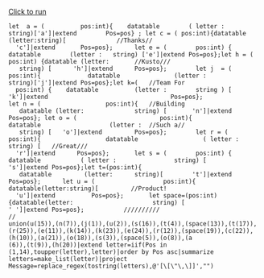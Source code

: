 [Click to run](https://dataexplorer.azure.com/clusters/help/databases/Samples?query=H4sIAAAAAAAAA81UTY%2FTMBC951cMvdiRIpmkXWC7ioQ4wAEhrQS3tlp5U9OmTePIH9LClv9OHMf5zoI4MT24sTPvvXkzccYUAIUYMDRRcLlOc%2BU%2Fm4c9VeXvMWPuFEPGlGIC1k2CVCLND%2F4GUbS7sifF8r07uucyLvF%2BwZ1Jg6RiaghG4Abfwq8dKPSCkG9Hmp8lIR4ASoZ8ju7OPhpK1i3OMcNzvTEur1NdLQE2iLVEDYUBP7bgLXSL6WppxH%2FWUnFSiW%2FR7SE6DooZ1GKrOYFj7HWpiSlHh2UNouneaabIc4yt84xe4CMX3tDHCdIRn2UBVy46j0ZlPkZOtGH05f3xddE1iJAPOs32pQKvp3fQoL4jrjOA8tm5tmPNpxWMZAxirlkmOgYS8lUnR6DjsUF87OLk2IgXBP6jwol7wEVXIiGfBKPKzjwSf5hxo1XOf7CT98WsjmEb20ByZtRVjHtu9KeloexNzfCiQuovbiU905AXegE9B2avSULuBd%2FrRL0yhuuJz2zS9IImrC2%2BT%2Fo8Yp0WN2944w1MGN85J014hMyi%2FPfh6TzlOdY4vPH9AOf4rVlOODSLxpFZJA7fmFXhVfVoGoDDpd0KqwSBoyq%2F3K8yzzhc2TVa2v1oZd8Low7Grfmf4KjaO%2BLwtVkpjioMjsN3ln7ZptzYk%2BqAerjWdWvzozLf9cy2P07T77hsH6Q54DAoRQWK66Jgop4PP6jXKxf78tN8%2FGG6DVQmV6kvFyrSn6zGkvGFntlDlkrlkq%2BF4CeWKPjCpKQHFgtWZKXMB8EO7Akrbuesfl36wXu02W62i22w3e1QsFj4vwF9Mzqe1ggAAA%3D%3D)

```
let  a = (          pos:int){    datatable        ( letter :         string)['a']|extend        Pos=pos} ; let c = ( pos:int){datatable           (letter:string)[              //Thanks//
  'c']|extend       Pos=pos};      let e = (        pos:int) {       datatable        (letter :   string) ['e']|extend Pos=pos};let h = (      pos:int) {datatable (letter:       //Kusto///
   string) [      'h']|extend      Pos=pos};        let j  = (    pos:int){             datatable               (letter :                  string)['j']|extend Pos=pos};let k=(   //Team For
  pos:int) {    datatable          (letter :        string ) [     'k']|extend                                  Pos=pos};                  let n = (                  pos:int){   //Building
   datatable (letter:              string) [       'n']|extend        Pos=pos}; let o = (                       pos:int){                  datatable                   (letter :  //Such a//
   string) [   'o']|extend         Pos=pos};        let r = (                        pos:int){                  datatable                  ( letter :                 string) [   //Great///
  'r']|extend      Pos=pos};       let s = (        pos:int) {    datatable           ( letter :                string) [                 's']|extend Pos=pos};let t=(pos:int){    
   datatable         (letter:      string)[        't']|extend       Pos=pos};      let u = (                   pos:int){                       datatable(letter:string)[         //Product!
  'u']|extend          Pos=pos};       let space=(pos:int)              {datatable(letter:                      string) [                         ' ']|extend Pos=pos};           //////////
//                                                                                                                                                                                          
union(u(15)),(n(7)),(j(1)),(u(2)),(s(16)),(t(4)),(space(13)),(t(17)),(r(25)),(e(11)),(k(14)),(k(23)),(e(24)),(r(12)),(space(19)),(c(22)),(h(10)),(a(21)),(o(18)),(s(3)),(space(5)),(o(8)),(a
(6)),(t(9)),(h(20))|extend letter=iif(Pos in (1,14),toupper(letter),letter)|order by Pos asc|summarize letters=make_list(letter)|project Message=replace_regex(tostring(letters),@'[\[\"\,\]]',"")
```